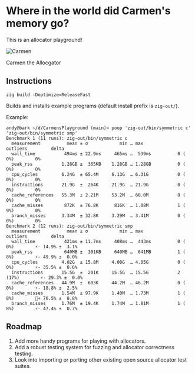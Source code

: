 # Where in the world did Carmen's memory go?

This is an allocator playground!

![Carmen](https://raw.githubusercontent.com/ziglang/logo/refs/heads/master/carmen.svg)

Carmen the Allocgator

## Instructions

```
zig build -Doptimize=ReleaseFast
```

Builds and installs example programs (default install prefix is `zig-out/`).

Example:

```
andy@bark ~/d/CarmensPlayground (main)> poop 'zig-out/bin/symmetric c' 'zig-out/bin/symmetric smp'
Benchmark 1 (11 runs): zig-out/bin/symmetric c
  measurement          mean ± σ            min … max           outliers         delta
  wall_time           494ms ± 22.9ms     465ms …  539ms          0 ( 0%)        0%
  peak_rss           1.28GB ±  365KB    1.28GB … 1.28GB          0 ( 0%)        0%
  cpu_cycles         6.24G  ± 65.4M     6.13G  … 6.31G           0 ( 0%)        0%
  instructions       21.9G  ±  264K     21.9G  … 21.9G           0 ( 0%)        0%
  cache_references   55.3M  ± 2.21M     53.2M  … 60.0M           0 ( 0%)        0%
  cache_misses        872K  ± 76.8K      816K  … 1.08M           1 ( 9%)        0%
  branch_misses      3.34M  ± 32.8K     3.29M  … 3.41M           0 ( 0%)        0%
Benchmark 2 (12 runs): zig-out/bin/symmetric smp
  measurement          mean ± σ            min … max           outliers         delta
  wall_time           421ms ± 11.7ms     408ms …  443ms          0 ( 0%)        ⚡- 14.9% ±  3.1%
  peak_rss            640MB ±  301KB     640MB …  641MB          1 ( 8%)        ⚡- 49.9% ±  0.0%
  cpu_cycles         4.02G  ± 15.8M     4.00G  … 4.05G           0 ( 0%)        ⚡- 35.5% ±  0.6%
  instructions       15.5G  ±  201K     15.5G  … 15.5G           2 (17%)        ⚡- 29.3% ±  0.0%
  cache_references   44.9M  ±  603K     44.2M  … 46.2M           0 ( 0%)        ⚡- 18.8% ±  2.5%
  cache_misses       1.54M  ± 97.9K     1.40M  … 1.73M           1 ( 8%)        💩+ 76.5% ±  8.8%
  branch_misses      1.76M  ± 19.4K     1.74M  … 1.81M           1 ( 8%)        ⚡- 47.4% ±  0.7%
```

## Roadmap

 1. Add more handy programs for playing with allocators.
 2. Add a robust testing system for fuzzing and allocator correctness testing.
 3. Look into importing or porting other existing open source allocator test suites.
